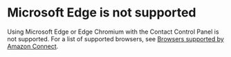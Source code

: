 # Microsoft Edge is not supported<a name="microsoft-edge-not-supported"></a>

Using Microsoft Edge or Edge Chromium with the Contact Control Panel is not supported\. For a list of supported browsers, see [Browsers supported by Amazon Connect](browsers.md)\. 
